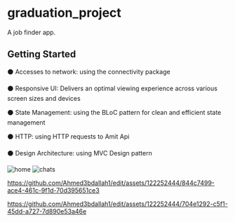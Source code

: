 # graduation_project

A job finder app.

## Getting Started

⚫ Accesses to network: using the connectivity package

⚫ Responsive UI: Delivers an optimal viewing experience across various screen sizes and devices

⚫ State Management: using the BLoC pattern for clean and efficient state management

⚫ HTTP: using HTTP requests to Amit Api

⚫ Design Architecture: using MVC Design pattern 

![home](https://github.com/Ahmed3bdallah1/edit/assets/122252444/ba7c69c9-0fb0-4411-909b-9ef53d99389f)
![chats](https://github.com/Ahmed3bdallah1/edit/assets/122252444/09b48f15-9b27-43b8-b218-7b50668b5b9c)

https://github.com/Ahmed3bdallah1/edit/assets/122252444/844c7499-ace4-461c-9f1d-70d395651ce3



https://github.com/Ahmed3bdallah1/edit/assets/122252444/704e1292-c5f1-45dd-a727-7d890e53a46e



